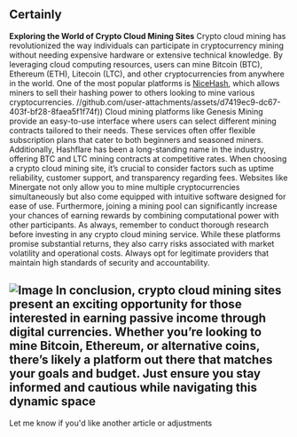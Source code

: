 Certainly
---
**Exploring the World of Crypto Cloud Mining Sites**
Crypto cloud mining has revolutionized the way individuals can participate in cryptocurrency mining without needing expensive hardware or extensive technical knowledge. By leveraging cloud computing resources, users can mine Bitcoin (BTC), Ethereum (ETH), Litecoin (LTC), and other cryptocurrencies from anywhere in the world. One of the most popular platforms is [NiceHash](https://www.nicehash.com), which allows miners to sell their hashing power to others looking to mine various cryptocurrencies.
 //github.com/user-attachments/assets/d7419ec9-dc67-403f-bf28-8faea5f1f74f))
Cloud mining platforms like Genesis Mining provide an easy-to-use interface where users can select different mining contracts tailored to their needs. These services often offer flexible subscription plans that cater to both beginners and seasoned miners. Additionally, Hashflare has been a long-standing name in the industry, offering BTC and LTC mining contracts at competitive rates.
When choosing a crypto cloud mining site, it’s crucial to consider factors such as uptime reliability, customer support, and transparency regarding fees. Websites like Minergate not only allow you to mine multiple cryptocurrencies simultaneously but also come equipped with intuitive software designed for ease of use. Furthermore, joining a mining pool can significantly increase your chances of earning rewards by combining computational power with other participants.
As always, remember to conduct thorough research before investing in any crypto cloud mining service. While these platforms promise substantial returns, they also carry risks associated with market volatility and operational costs. Always opt for legitimate providers that maintain high standards of security and accountability.

![Image](https://github.com/user-attachments/assets/4a25d116-2220-4385-b08e-f287af8fcbc4)
In conclusion, crypto cloud mining sites present an exciting opportunity for those interested in earning passive income through digital currencies. Whether you’re looking to mine Bitcoin, Ethereum, or alternative coins, there’s likely a platform out there that matches your goals and budget. Just ensure you stay informed and cautious while navigating this dynamic space
--- 
Let me know if you'd like another article or adjustments
